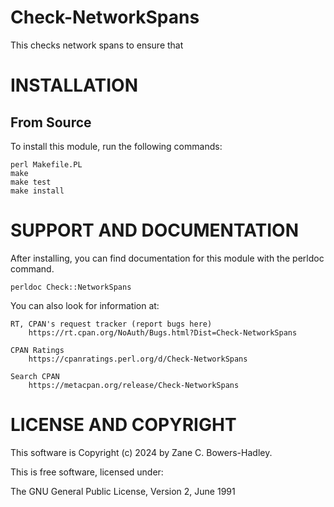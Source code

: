 # Check-NetworkSpans

This checks network spans to ensure that 

# INSTALLATION

## From Source

To install this module, run the following commands:

	perl Makefile.PL
	make
	make test
	make install

# SUPPORT AND DOCUMENTATION

After installing, you can find documentation for this module with the
perldoc command.

    perldoc Check::NetworkSpans

You can also look for information at:

    RT, CPAN's request tracker (report bugs here)
        https://rt.cpan.org/NoAuth/Bugs.html?Dist=Check-NetworkSpans

    CPAN Ratings
        https://cpanratings.perl.org/d/Check-NetworkSpans

    Search CPAN
        https://metacpan.org/release/Check-NetworkSpans


# LICENSE AND COPYRIGHT

This software is Copyright (c) 2024 by Zane C. Bowers-Hadley.

This is free software, licensed under:

  The GNU General Public License, Version 2, June 1991

